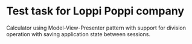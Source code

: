 # Test task for Loppi Poppi company
 Calculator using Model-View-Presenter pattern with support for division operation with saving application state between sessions.
